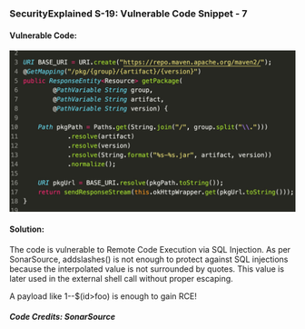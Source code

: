 ### SecurityExplained S-19: Vulnerable Code Snippet - 7

#### Vulnerable Code: 

![Vulnerable Code](../media/code-6.jpg)


#### Solution: 

The code is vulnerable to Remote Code Execution via SQL Injection. As per SonarSource, addslashes() is not enough to protect against SQL injections because the interpolated value is not surrounded by quotes. This value is later used in the external shell call without proper escaping.

A payload like 1--$(id>foo) is enough to gain RCE!

##### Code Credits: SonarSource